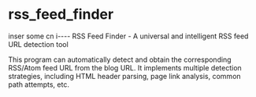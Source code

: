 # rss_feed_finder
inser some cn
i----
RSS Feed Finder - A universal and intelligent RSS feed URL detection tool

This program can automatically detect and obtain the corresponding RSS/Atom feed URL from the blog URL.
It implements multiple detection strategies, including HTML header parsing, page link analysis, common path attempts, etc.
